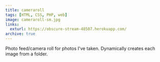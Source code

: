 ```yaml
---
title: cameraroll
tags: [HTML, CSS, PHP, web]
image: cameraroll-sm.jpg
links:
  exturl: https://obscure-stream-48507.herokuapp.com/
archive: true
---
```

Photo feed/camera roll for photos I've taken. Dynamically creates each image from a folder.